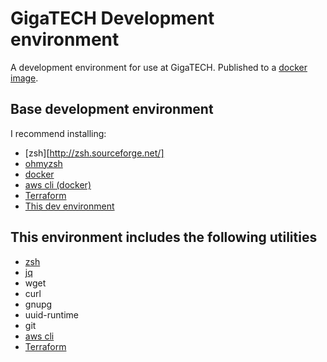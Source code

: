 # GigaTECH Development environment
A development environment for use at GigaTECH. Published to a [docker image](https://hub.docker.com/repository/docker/gigatech/dev).

## Base development environment

I recommend installing:

- [zsh][http://zsh.sourceforge.net/]
- [ohmyzsh](https://ohmyz.sh/)
- [docker](https://www.docker.com/)
- [aws cli (docker)](https://docs.aws.amazon.com/cli/latest/userguide/install-cliv2-docker.html)
- [Terraform](https://www.terraform.io/)
- [This dev environment](https://hub.docker.com/repository/docker/gigatech/dev)

## This environment includes the following utilities

- [zsh](http://zsh.sourceforge.net/)
- [jq](https://stedolan.github.io/jq/)
- wget
- curl
- gnupg
- uuid-runtime
- git
- [aws cli](https://docs.aws.amazon.com/cli/latest/userguide/install-cliv2.html)
- [Terraform](https://www.terraform.io/)

